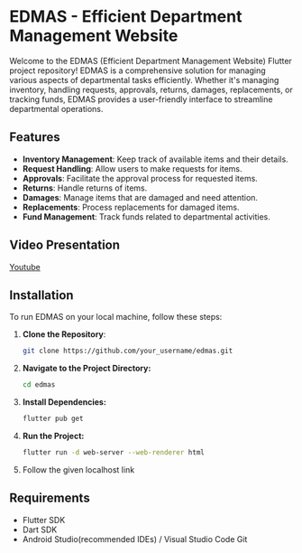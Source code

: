 # EDMAS - Efficient Department Management Website

Welcome to the EDMAS (Efficient Department Management Website) Flutter project repository! EDMAS is a comprehensive solution for managing various aspects of departmental tasks efficiently. Whether it's managing inventory, handling requests, approvals, returns, damages, replacements, or tracking funds, EDMAS provides a user-friendly interface to streamline departmental operations.

## Features

- **Inventory Management**: Keep track of available items and their details.
- **Request Handling**: Allow users to make requests for items.
- **Approvals**: Facilitate the approval process for requested items.
- **Returns**: Handle returns of items.
- **Damages**: Manage items that are damaged and need attention.
- **Replacements**: Process replacements for damaged items.
- **Fund Management**: Track funds related to departmental activities.

## Video Presentation
<a href="https://youtu.be/fUr45G7qPgE">
Youtube
</a>

## Installation

To run EDMAS on your local machine, follow these steps:

1. **Clone the Repository**: 
   ```bash
   git clone https://github.com/your_username/edmas.git
2. **Navigate to the Project Directory:**
   ```bash
   cd edmas
3. **Install Dependencies:**
   ```bash
   flutter pub get
4. **Run the Project:**
   ```bash
   flutter run -d web-server --web-renderer html

5. Follow the given localhost link

## Requirements
- Flutter SDK
- Dart SDK
- Android Studio(recommended IDEs) / Visual Studio Code 
Git

 
